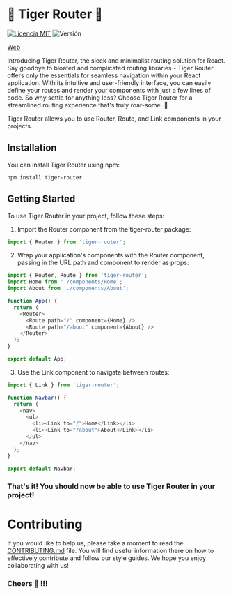  # 🐯 Tiger Router 🐯
[![Licencia MIT](https://img.shields.io/badge/License-MIT-green.svg)](https://opensource.org/licenses/MIT)
![Versión](https://img.shields.io/npm/v/tiger-router)

[Web](https://www.npmjs.com/package/tiger-router)


Introducing Tiger Router, the sleek and minimalist routing solution for React. Say goodbye to bloated and complicated routing libraries - Tiger Router offers only the essentials for seamless navigation within your React application. With its intuitive and user-friendly interface, you can easily define your routes and render your components with just a few lines of code. So why settle for anything less? Choose Tiger Router for a streamlined routing experience that's truly roar-some. 🐯


Tiger Router allows you to use Router, Route, and Link components in your projects.


## Installation

You can install Tiger Router using npm:

`npm install tiger-router`

## Getting Started

To use Tiger Router in your project, follow these steps:

1. Import the Router component from the tiger-router package:

```js
import { Router } from 'tiger-router';
```

2. Wrap your application's components with the Router component, passing in the URL path and component to render as props:

```js
import { Router, Route } from 'tiger-router';
import Home from './components/Home';
import About from './components/About';

function App() {
  return (
    <Router>
      <Route path="/" component={Home} />
      <Route path="/about" component={About} />
    </Router>
  );
}

export default App;
```

3. Use the Link component to navigate between routes:

```js
import { Link } from 'tiger-router';

function Navbar() {
  return (
    <nav>
      <ul>
        <li><Link to="/">Home</Link></li>
        <li><Link to="/about">About</Link></li>
      </ul>
    </nav>
  );
}

export default Navbar;
```

<h3>That's it! You should now be able to use Tiger Router in your project!</h3>

# Contributing

If you would like to help us, please take a moment to read the [CONTRIBUTING.md](https://github.com/Fasping/tiger-router/blob/main/CONTRIBUTING.md) file. You will find useful information there on how to effectively contribute and follow our style guides. We hope you enjoy collaborating with us!


<h3> Cheers 🍻 !!! </h3>
